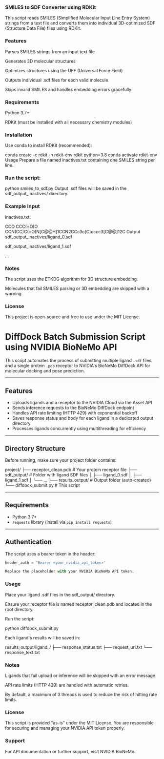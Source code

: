 ### SMILES to SDF Converter using RDKit
This script reads SMILES (Simplified Molecular Input Line Entry System) strings from a text file and converts them into individual 3D-optimized SDF (Structure Data File) files using RDKit.

### Features
Parses SMILES strings from an input text file

Generates 3D molecular structures

Optimizes structures using the UFF (Universal Force Field)

Outputs individual .sdf files for each valid molecule

Skips invalid SMILES and handles embedding errors gracefully

### Requirements
Python 3.7+

RDKit (must be installed with all necessary chemistry modules)

### Installation
Use conda to install RDKit (recommended):

conda create -c rdkit -n rdkit-env rdkit python=3.8
conda activate rdkit-env
Usage
Prepare a file named inactives.txt containing one SMILES string per line.

### Run the script:


python smiles_to_sdf.py
Output .sdf files will be saved in the sdf_output_inactives/ directory.

### Example Input
inactives.txt:

CCO
CCC(=O)O
CCN(CC)C(=O)N[C@@H]1CCN2CCc3c(C)cccc3[C@@]12C
Output
sdf_output_inactives/ligand_0.sdf

sdf_output_inactives/ligand_1.sdf

...

### Notes
The script uses the ETKDG algorithm for 3D structure embedding.

Molecules that fail SMILES parsing or 3D embedding are skipped with a warning.

### License
This project is open-source and free to use under the MIT License.

# DiffDock Batch Submission Script using NVIDIA BioNeMo API

This script automates the process of submitting multiple ligand `.sdf` files and a single protein `.pdb` receptor to NVIDIA's BioNeMo DiffDock API for molecular docking and pose prediction.

---

## Features

- Uploads ligands and a receptor to the NVIDIA Cloud via the Asset API
- Sends inference requests to the BioNeMo DiffDock endpoint
- Handles API rate limiting (HTTP 429) with exponential backoff
- Saves response status and body for each ligand in a dedicated output directory
- Processes ligands concurrently using multithreading for efficiency

---

## Directory Structure

Before running, make sure your project folder contains:

project/
├── receptor_clean.pdb # Your protein receptor file
├── sdf_output/ # Folder with ligand SDF files
│ ├── ligand_0.sdf
│ ├── ligand_1.sdf
│ └── ...
├── results_output/ # Output folder (auto-created)
└── diffdock_submit.py # This script


---

## Requirements

- Python 3.7+
- `requests` library (install via `pip install requests`)

---

## Authentication

The script uses a bearer token in the header:

```python
header_auth = "Bearer <your_nvidia_api_token>"

Replace the placeholder with your NVIDIA BioNeMo API token.
```
### Usage

Place your ligand .sdf files in the sdf_output/ directory.

Ensure your receptor file is named receptor_clean.pdb and located in the root directory.

Run the script:

python diffdock_submit.py

Each ligand's results will be saved in:

results_output/ligand_<index>/
├── response_status.txt
├── request_url.txt
└── response_text.txt

### Notes
Ligands that fail upload or inference will be skipped with an error message.

API rate limits (HTTP 429) are handled with automatic retries.

By default, a maximum of 3 threads is used to reduce the risk of hitting rate limits.

### License
This script is provided "as-is" under the MIT License. You are responsible for securing and managing your NVIDIA API token properly.

### Support
For API documentation or further support, visit NVIDIA BioNeMo.
